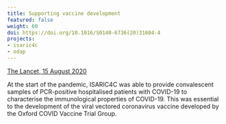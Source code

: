 ```yaml
---
title: Supporting vaccine development
featured: false
weight: 60
doi: https://doi.org/10.1016/S0140-6736(20)31604-4
projects:
- isaric4c
- odap
---
```


[The Lancet, 15 August 2020]({{page.doi}})

At the start of the pandemic, ISARIC4C was able to provide convalescent
samples of PCR-positive hospitalised patients with COVID-19 to
characterise the immunological properties of COVID-19. This was
essential to the development of the viral vectored coronavirus vaccine
developed by the Oxford COVID Vaccine Trial Group.
